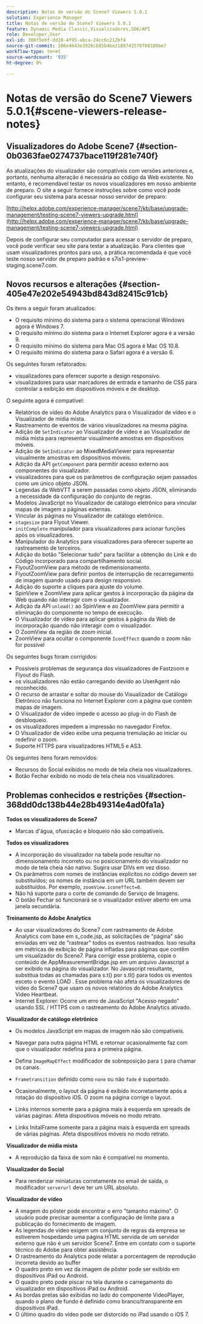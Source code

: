 ```yaml
---
description: Notas de versão do Scene7 Viewers 5.0.1
solution: Experience Manager
title: Notas de versão do Scene7 Viewers 5.0.1
feature: Dynamic Media Classic,Visualizadores,SDK/API
role: Developer,User
exl-id: 308f5ebf-dd28-4f95-abca-24cc6c212bf4
source-git-commit: 206e4643e3926cb85b4be2189743578f88180be7
workflow-type: tm+mt
source-wordcount: '935'
ht-degree: 0%

---
```


# Notas de versão do Scene7 Viewers 5.0.1{#scene-viewers-release-notes}

## Visualizadores do Adobe Scene7 {#section-0b0363fae0274737bace119f281e740f}

As atualizações do visualizador são compatíveis com versões anteriores e, portanto, nenhuma alteração é necessária ao código da Web existente. No entanto, é recomendável testar os novos visualizadores em nosso ambiente de preparo. O site a seguir fornece instruções sobre como você pode configurar seu sistema para acessar nosso servidor de preparo:

[http://helpx.adobe.com/experience-manager/scene7/kb/base/upgrade-management/testing-scene7-viewers-upgrade.html](http://helpx.adobe.com/experience-manager/scene7/kb/base/upgrade-management/testing-scene7-viewers-upgrade.html)

Depois de configurar seu computador para acessar o servidor de preparo, você pode verificar seu site para testar a atualização. Para clientes que usam visualizadores prontos para uso, a prática recomendada é que você teste nosso servidor de preparo padrão e s7is1-preview-staging.scene7.com.

## Novos recursos e alterações {#section-405e47e202e54943bd843d82415c91cb}

Os itens a seguir foram atualizados:

* O requisito mínimo do sistema para o sistema operacional Windows agora é Windows 7.
* O requisito mínimo do sistema para o Internet Explorer agora é a versão 9.
* O requisito mínimo do sistema para Mac OS agora é Mac OS 10.8.
* O requisito mínimo do sistema para o Safari agora é a versão 6.

Os seguintes foram refatorados:

* visualizadores para oferecer suporte a design responsivo.
* visualizadores para usar marcadores de entrada e tamanho de CSS para controlar a exibição em dispositivos móveis e de desktop.

O seguinte agora é compatível:

* Relatórios de vídeo do Adobe Analytics para o Visualizador de vídeo e o Visualizador de mídia mista.
* Rastreamento de eventos de vários visualizadores na mesma página.
* Adição de `SetIndicator` ao Visualizador de vídeo e ao Visualizador de mídia mista para representar visualmente amostras em dispositivos móveis.
* Adição de `SetIndicator` ao MixedMediaViewer para representar visualmente amostras em dispositivos móveis.
* Adição da API `getComponent` para permitir acesso externo aos componentes do visualizador.
* visualizadores para que os parâmetros de configuração sejam passados como um único objeto JSON.
* Legendas da WebVTT a serem passadas como objeto JSON, eliminando a necessidade da configuração do conjunto de regras.
* Modelos JavaScript no Visualizador de catálogo eletrônico para vincular mapas de imagem a páginas externas.
* Vincular às páginas no Visualizador de catálogo eletrônico.
* `stagesize` para Flyout Viewer.
* `initComplete` manipulador para visualizadores para acionar funções após os visualizadores.
* Manipulador do Analytics para visualizadores para oferecer suporte ao rastreamento de terceiros.
* Adição do botão &quot;Selecionar tudo&quot; para facilitar a obtenção do Link e do Código incorporado para compartilhamento social.
* FlyoutZoomView para método de redimensionamento.
* FlyoutZoomView para definir pontos de interrupção de recarregamento de imagem quando usado para design responsivo.
* Adição do suporte a cliques para ajuste do volume.
* SpinView e ZoomView para aplicar gestos à incorporação da página da Web quando não interagir com o visualizador.
* Adição da API `unload()` ao SpinView e ao ZoomView para permitir a eliminação do componente no tempo de execução.
* O Visualizador de vídeo para aplicar gestos à página da Web de incorporação quando não interagir com o visualizador.
* O ZoomView da região de zoom inicial.
* ZoomView para ocultar o componente `IconEffect` quando o zoom não for possível

Os seguintes bugs foram corrigidos:

* Possíveis problemas de segurança dos visualizadores de Fastzoom e Flyout do Flash.
* os visualizadores não estão carregando devido ao UserAgent não reconhecido.
* O recurso de arrastar e soltar do mouse do Visualizador de Catálogo Eletrônico não funciona no Internet Explorer com a página que contém mapas de imagem.
* O Visualizador de vídeo impede o acesso ao plug-in do Flash de desbloqueio.
* os visualizadores impedem a impressão no navegador Firefox.
* O Visualizador de vídeo exibe uma pequena tremulação ao iniciar ou redefinir o zoom.
* Suporte HTTPS para visualizadores HTML5 e AS3.

Os seguintes itens foram removidos:

* Recursos do Social exibidos no modo de tela cheia nos visualizadores.
* Botão Fechar exibido no modo de tela cheia nos visualizadores.

## Problemas conhecidos e restrições {#section-368dd0dc138b44e28b49314e4ad0fa1a}

**Todos os visualizadores do Scene7**

* Marcas d&#39;água, ofuscação e bloqueio não são compatíveis.

**Todos os visualizadores**

* A incorporação do visualizador na tabela pode resultar no dimensionamento incorreto ou no posicionamento do visualizador no modo de tela cheia não nativo. Sugira usar DIVs em vez disso.
* Os parâmetros com nomes de instâncias explícitos no código devem ser substituídos; os nomes de instância em um URL também devem ser substituídos. Por exemplo, `zoomView.iconeffect=0`.
* Não há suporte para o corte de comando do Serviço de Imagens.
* O botão Fechar só funcionará se o visualizador estiver aberto em uma janela secundária.

**Treinamento do Adobe Analytics**

* Ao usar visualizadores do Scene7 com rastreamento de Adobe Analytics com base em s_code.jsp, as solicitações de &quot;página&quot; são enviadas em vez de &quot;rastrear&quot; todos os eventos rastreados. Isso resulta em métricas de exibição de página infladas para páginas que contêm um visualizador do Scene7. Para corrigir esse problema, copie o conteúdo de AppMeasurementBridge.jsp em um arquivo Javascript a ser exibido na página do visualizador. No Javascript resultante, substitua todas as chamadas para s.t() por s.tl() para todos os eventos exceto o evento LOAD . Esse problema não afeta os visualizadores de vídeo do Scene7 que usam os novos relatórios do Adobe Analytics Video Heartbeat.
* Internet Explorer: Ocorre um erro de JavaScript &quot;Acesso negado&quot; usando SSL / HTTPS com o rastreamento do Adobe Analytics ativado.

**Visualizador de catálogo eletrônico**

* Os modelos JavaScript em mapas de imagem não são compatíveis.
* Navegar para outra página HTML e retornar ocasionalmente faz com que o visualizador redefina para a primeira página.
* Defina `ImageMapEffect` modificador de sobreposição para `1` para chamar os canais.

* `Frametransition` definido como  `none` ou não  `fade` é suportado.

* Ocasionalmente, o layout da página é exibido incorretamente após a rotação do dispositivo iOS. O zoom na página corrige o layout.
* Links internos somente para a página mais à esquerda em spreads de várias páginas. Afeta dispositivos móveis no modo retrato.
* Links InitalFrame somente para a página mais à esquerda em spreads de várias páginas. Afeta dispositivos móveis no modo retrato.

**Visualizador de mídia mista**

* A reprodução da faixa de som não é compatível no momento.

**Visualizador do Social**

* Para renderizar miniaturas corretamente no email de saída, o modificador `serverurl` deve ter um URL absoluto.

**Visualizador de vídeo**

* A imagem do pôster pode encontrar o erro &quot;tamanho máximo&quot;. O usuário pode precisar aumentar a configuração de limite para a publicação do fornecimento de imagem.
* As legendas de vídeo exigem um conjunto de regras da empresa se estiverem hospedando uma página HTML servida de um servidor externo que não é um servidor Scene7. Entre em contato com o suporte técnico do Adobe para obter assistência.
* O rastreamento do Analytics pode relatar a porcentagem de reprodução incorreta devido ao buffer
* O quadro preto em vez da imagem de pôster pode ser exibido em dispositivos iPad ou Android.
* O quadro preto pode piscar na tela durante o carregamento do visualizador em dispositivos iPad ou Android.
* As bordas pretas são exibidas no lado do componente VideoPlayer, quando o plano de fundo é definido como branco/transparente em dispositivos iPad.
* O último quadro do vídeo pode ser distorcido no iPad usando o iOS 7.
